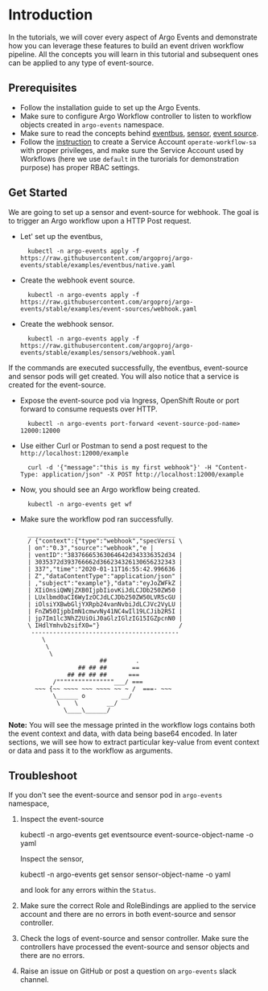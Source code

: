 # Introduction

In the tutorials, we will cover every aspect of Argo Events and demonstrate how
you can leverage these features to build an event driven workflow pipeline. All
the concepts you will learn in this tutorial and subsequent ones can be applied
to any type of event-source.

## Prerequisites

- Follow the installation guide to set up the Argo Events.
- Make sure to configure Argo Workflow controller to listen to workflow objects
  created in `argo-events` namespace.
- Make sure to read the concepts behind
  [eventbus](https://argoproj.github.io/argo-events/concepts/eventbus/),
  [sensor](https://argoproj.github.io/argo-events/concepts/sensor/),
  [event source](https://argoproj.github.io/argo-events/concepts/event_source/).
- Follow the
  [instruction](https://github.com/argoproj/argo-events/tree/master/examples) to
  create a Service Account `operate-workflow-sa` with proper privileges, and
  make sure the Service Account used by Workflows (here we use `default` in the
  turorials for demonstration purpose) has proper RBAC settings.

## Get Started

We are going to set up a sensor and event-source for webhook. The goal is to
trigger an Argo workflow upon a HTTP Post request.

- Let' set up the eventbus,

        kubectl -n argo-events apply -f https://raw.githubusercontent.com/argoproj/argo-events/stable/examples/eventbus/native.yaml

- Create the webhook event source.

        kubectl -n argo-events apply -f https://raw.githubusercontent.com/argoproj/argo-events/stable/examples/event-sources/webhook.yaml

- Create the webhook sensor.

        kubectl -n argo-events apply -f https://raw.githubusercontent.com/argoproj/argo-events/stable/examples/sensors/webhook.yaml

If the commands are executed successfully, the eventbus, event-source and sensor
pods will get created. You will also notice that a service is created for the
event-source.

- Expose the event-source pod via Ingress, OpenShift Route or port forward to
  consume requests over HTTP.

        kubectl -n argo-events port-forward <event-source-pod-name> 12000:12000

- Use either Curl or Postman to send a post request to the
  `http://localhost:12000/example`

        curl -d '{"message":"this is my first webhook"}' -H "Content-Type: application/json" -X POST http://localhost:12000/example

- Now, you should see an Argo workflow being created.

        kubectl -n argo-events get wf

- Make sure the workflow pod ran successfully.

        _________________________________________
        / {"context":{"type":"webhook","specVersi \
        | on":"0.3","source":"webhook","e |
        | ventID":"38376665363064642d343336352d34 |
        | 3035372d393766662d366234326130656232343 |
        | 337","time":"2020-01-11T16:55:42.996636 |
        | Z","dataContentType":"application/json" |
        | ,"subject":"example"},"data":"eyJoZWFkZ |
        | XIiOnsiQWNjZXB0IjpbIiovKiJdLCJDb250ZW50 |
        | LUxlbmd0aCI6WyIzOCJdLCJDb250ZW50LVR5cGU |
        | iOlsiYXBwbGljYXRpb24vanNvbiJdLCJVc2VyLU |
        | FnZW50IjpbImN1cmwvNy41NC4wIl19LCJib2R5I |
        | jp7Im1lc3NhZ2UiOiJ0aGlzIGlzIG15IGZpcnN0 |
        \ IHdlYmhvb2sifX0="}                      /
         -----------------------------------------
            \
             \
              \
                            ##        .
                      ## ## ##       ==
                   ## ## ## ##      ===
               /""""""""""""""""___/ ===
          ~~~ {~~ ~~~~ ~~~ ~~~~ ~~ ~ /  ===- ~~~
               \______ o          __/
                \    \        __/
                  \____\______/

<b>Note:</b> You will see the message printed in the workflow logs contains both
the event context and data, with data being base64 encoded. In later sections,
we will see how to extract particular key-value from event context or data and
pass it to the workflow as arguments.

## Troubleshoot

If you don't see the event-source and sensor pod in `argo-events` namespace,

1. Inspect the event-source

   kubectl -n argo-events get eventsource event-source-object-name -o yaml

   Inspect the sensor,

   kubectl -n argo-events get sensor sensor-object-name -o yaml

   and look for any errors within the `Status`.

2. Make sure the correct Role and RoleBindings are applied to the service
   account and there are no errors in both event-source and sensor controller.
3. Check the logs of event-source and sensor controller. Make sure the
   controllers have processed the event-source and sensor objects and there are
   no errors.
4. Raise an issue on GitHub or post a question on `argo-events` slack channel.
